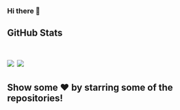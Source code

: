### Hi there 👋

<!--
**D3VAR5H/D3VAR5H** is a ✨ _special_ ✨ repository because its `README.md` (this file) appears on your GitHub profile.

Here are some ideas to get you started:

- 🔭 I’m currently working on ...
- 🌱 I’m currently learning ...
- 👯 I’m looking to collaborate on ...
- 🤔 I’m looking for help with ...
- 💬 Ask me about ...
- 📫 How to reach me: ...
- 😄 Pronouns: ...
- ⚡ Fun fact: ...
-->

## GitHub Stats
<h1 align="left">
<a href="#"><img align="center" src="https://github-readme-stats.vercel.app/api?username=D3VAR5H&show_icons=true&theme=radical" /></a>
<img align="center" src="https://github-readme-stats.vercel.app/api/top-langs/?username=D3VAR5H&layout=compact&langs_count=6&show_icons=true&theme=radical" />

## Show some ❤️ by starring some of the repositories!
